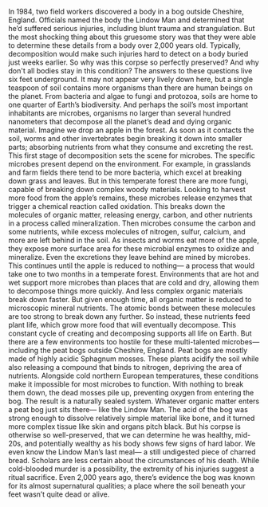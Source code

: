 In 1984, two field workers discovered  a body in a bog outside Cheshire, England. Officials named the body the Lindow Man and determined that he’d suffered  serious injuries, including blunt trauma and strangulation. But the most shocking thing  about this gruesome story was that they were able to determine these details from a body over 2,000 years old. Typically, decomposition would make such injuries hard to detect on a body buried just weeks earlier. So why was this corpse  so perfectly preserved? And why don't all bodies stay in this condition? The answers to these questions live six feet underground. It may not appear very lively down here, but a single teaspoon of soil  contains more organisms than there are human beings on the planet. From bacteria and algae  to fungi and protozoa, soils are home to one quarter of Earth’s biodiversity. And perhaps the soil’s most important  inhabitants are microbes, organisms no larger  than several hundred nanometers that decompose all the planet’s  dead and dying organic material. Imagine we drop an apple in the forest. As soon as it contacts the soil, worms and other invertebrates begin breaking it down into smaller parts; absorbing nutrients from what they consume and excreting the rest. This first stage of decomposition sets the scene for microbes. The specific microbes present depend on the environment. For example, in grasslands and farm fields there tend to be more bacteria, which excel at breaking down  grass and leaves. But in this temperate forest  there are more fungi, capable of breaking down  complex woody materials. Looking to harvest more food from the apple’s remains, these microbes release enzymes that trigger a chemical reaction called oxidation. This breaks down the molecules  of organic matter, releasing energy, carbon, and other nutrients  in a process called mineralization. Then microbes consume the carbon and some nutrients, while excess molecules of nitrogen,  sulfur, calcium, and more are left behind in the soil. As insects and worms eat more of the apple, they expose more surface area  for these microbial enzymes to oxidize and mineralize. Even the excretions they leave behind are mined by microbes. This continues until the apple is reduced to nothing— a process that would take one to two months in a temperate forest. Environments that are hot and wet  support more microbes than places that are cold and dry, allowing them to decompose things more quickly. And less complex organic materials  break down faster. But given enough time, all organic matter is reduced  to microscopic mineral nutrients. The atomic bonds between these molecules are too strong to break down any further. So instead,  these nutrients feed plant life, which grow more food that will eventually decompose. This constant cycle of creating and  decomposing supports all life on Earth. But there are a few environments too hostile for these multi-talented microbes— including the peat bogs  outside Cheshire, England. Peat bogs are mostly made of highly acidic Sphagnum mosses. These plants acidify the soil while also releasing a compound that binds to nitrogen,  depriving the area of nutrients. Alongside cold  northern European temperatures, these conditions make it impossible  for most microbes to function. With nothing to break them down, the dead mosses pile up,  preventing oxygen from entering the bog. The result is a naturally sealed system. Whatever organic matter enters a peat bog just sits there— like the Lindow Man. The acid of the bog was strong enough to dissolve relatively simple material  like bone, and it turned more complex tissue  like skin and organs pitch black. But his corpse is otherwise  so well-preserved, that we can determine  he was healthy, mid-20s, and potentially wealthy  as his body shows few signs of hard labor. We even know the Lindow Man’s last meal— a still undigested piece of charred bread. Scholars are less certain about  the circumstances of his death. While cold-blooded murder is a possibility, the extremity of his injuries suggest a ritual sacrifice. Even 2,000 years ago, there’s evidence the bog was known  for its almost supernatural qualities; a place where the soil beneath your feet  wasn’t quite dead or alive. 